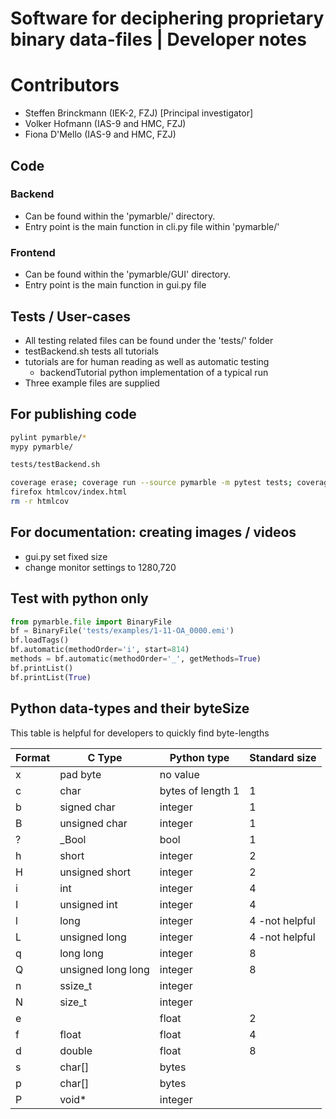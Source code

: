 # Software for deciphering proprietary binary data-files | Developer notes

# Contributors
- Steffen Brinckmann (IEK-2, FZJ) [Principal investigator]
- Volker Hofmann (IAS-9 and HMC, FZJ)
- Fiona D'Mello (IAS-9 and HMC, FZJ)

## Code
### Backend
- Can be found within the 'pymarble/' directory.
- Entry point is the main function in cli.py file within 'pymarble/'

### Frontend
- Can be found within the 'pymarble/GUI' directory.
- Entry point is the main function in gui.py file

## Tests / User-cases
- All testing related files can be found under the 'tests/' folder
- testBackend.sh tests all tutorials
- tutorials are for human reading as well as automatic testing
  - backendTutorial python implementation of a typical run
- Three example files are supplied

## For publishing code
``` bash
pylint pymarble/*
mypy pymarble/

tests/testBackend.sh

coverage erase; coverage run --source pymarble -m pytest tests; coverage html
firefox htmlcov/index.html
rm -r htmlcov
```

## For documentation: creating images / videos
- gui.py set fixed size
- change monitor settings to 1280,720

## Test with python only
``` python
from pymarble.file import BinaryFile
bf = BinaryFile('tests/examples/1-11-OA_0000.emi')
bf.loadTags()
bf.automatic(methodOrder='i', start=814)
methods = bf.automatic(methodOrder='_', getMethods=True)
bf.printList()
bf.printList(True)
```

## Python data-types and their byteSize
This table is helpful for developers to quickly find byte-lengths

|Format|C Type             |Python type            |Standard size |
|------|-------------------|-----------------------|--------------|
|x     |pad byte           |no value               |              |
|c     |char               |bytes of length 1      |1             |
|b     |signed char        |integer                |1             |
|B     |unsigned char      |integer                |1             |
|?     |_Bool              |bool                   |1             |
|h     |short              |integer                |2             |
|H     |unsigned short     |integer                |2             |
|i     |int                |integer                |4             |
|I     |unsigned int       |integer                |4             |
|l     |long               |integer                |4 -not helpful|
|L     |unsigned long      |integer                |4 -not helpful|
|q     |long long          |integer                |8             |
|Q     |unsigned long long |integer                |8             |
|n     |ssize_t            |integer                |              |
|N     |size_t             |integer                |              |
|e     |                   |float                  |2             |
|f     |float              |float                  |4             |
|d     |double             |float                  |8             |
|s     |char[]             |bytes                  |              |
|p     |char[]             |bytes                  |              |
|P     |void*              |integer                |              |
